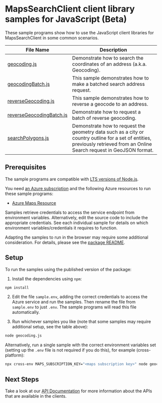 # MapsSearchClient client library samples for JavaScript (Beta)

These sample programs show how to use the JavaScript client libraries for MapsSearchClient in some common scenarios.

| **File Name**                                     | **Description**                                                                                                                                                             |
| ------------------------------------------------- | --------------------------------------------------------------------------------------------------------------------------------------------------------------------------- |
| [geocoding.js][geocoding]                         | Demonstrate how to search the coordinates of an address (a.k.a. Geocoding).                                                                                                 |
| [geocodingBatch.js][geocodingbatch]               | This sample demonstrates how to make a batched search address request.                                                                                                      |
| [reverseGeocoding.js][reversegeocoding]           | This sample demonstrates how to reverse a geocode to an address.                                                                                                            |
| [reverseGeocodingBatch.js][reversegeocodingbatch] | Demonstrate how to request a batch of reverse geocoding.                                                                                                                    |
| [searchPolygons.js][searchpolygons]               | Demonstrate how to request the geometry data such as a city or country outline for a set of entities, previously retrieved from an Online Search request in GeoJSON format. |

## Prerequisites

The sample programs are compatible with [LTS versions of Node.js](https://github.com/nodejs/release#release-schedule).

You need [an Azure subscription][freesub] and the following Azure resources to run these sample programs:

- [Azure Maps Resource][createinstance_azuremapsresource]

Samples retrieve credentials to access the service endpoint from environment variables. Alternatively, edit the source code to include the appropriate credentials. See each individual sample for details on which environment variables/credentials it requires to function.

Adapting the samples to run in the browser may require some additional consideration. For details, please see the [package README][package].

## Setup

To run the samples using the published version of the package:

1. Install the dependencies using `npm`:

```bash
npm install
```

2. Edit the file `sample.env`, adding the correct credentials to access the Azure service and run the samples. Then rename the file from `sample.env` to just `.env`. The sample programs will read this file automatically.

3. Run whichever samples you like (note that some samples may require additional setup, see the table above):

```bash
node geocoding.js
```

Alternatively, run a single sample with the correct environment variables set (setting up the `.env` file is not required if you do this), for example (cross-platform):

```bash
npx cross-env MAPS_SUBSCRIPTION_KEY="<maps subscription key>" node geocoding.js
```

## Next Steps

Take a look at our [API Documentation][apiref] for more information about the APIs that are available in the clients.

[geocoding]: https://github.com/Azure/azure-sdk-for-js/blob/main/sdk/maps/maps-search-rest/samples/v2-beta/javascript/geocoding.js
[geocodingbatch]: https://github.com/Azure/azure-sdk-for-js/blob/main/sdk/maps/maps-search-rest/samples/v2-beta/javascript/geocodingBatch.js
[reversegeocoding]: https://github.com/Azure/azure-sdk-for-js/blob/main/sdk/maps/maps-search-rest/samples/v2-beta/javascript/reverseGeocoding.js
[reversegeocodingbatch]: https://github.com/Azure/azure-sdk-for-js/blob/main/sdk/maps/maps-search-rest/samples/v2-beta/javascript/reverseGeocodingBatch.js
[searchpolygons]: https://github.com/Azure/azure-sdk-for-js/blob/main/sdk/maps/maps-search-rest/samples/v2-beta/javascript/searchPolygons.js
[apiref]: https://docs.microsoft.com/javascript/api/@azure-rest/maps-search
[freesub]: https://azure.microsoft.com/free/
[createinstance_azuremapsresource]: https://docs.microsoft.com/azure/azure-maps/how-to-create-template
[package]: https://github.com/Azure/azure-sdk-for-js/tree/main/sdk/maps/maps-search-rest/README.md
